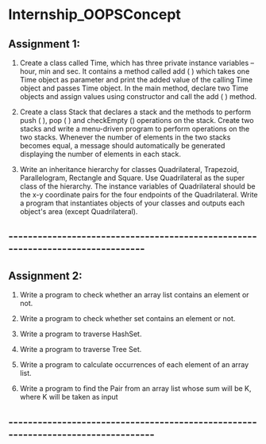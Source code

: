 # Internship_OOPSConcept

## Assignment 1:
1. Create a class called Time, which has three private instance variables – hour, min and sec. It contains a
method called add ( ) which takes one Time object as parameter and print the added value of the calling
Time object and passes Time object. In the main method, declare two Time objects and assign values
using constructor and call the add ( ) method.

2. Create a class Stack that declares a stack and the methods to perform push ( ), pop ( ) and checkEmpty () 
operations on the stack. Create two stacks and write a menu-driven program to perform operations on
the two stacks. Whenever the number of elements in the two stacks becomes equal, a message should
automatically be generated displaying the number of elements in each stack.

3. Write an inheritance hierarchy for classes Quadrilateral, Trapezoid, Parallelogram, Rectangle and Square.
Use Quadrilateral as the super class of the hierarchy. The instance variables of Quadrilateral should be
the x-y coordinate pairs for the four endpoints of the Quadrilateral. Write a program that instantiates
objects of your classes and outputs each object's area (except Quadrilateral).


## -------------------------------------------------------------------------------

## Assignment 2:

1. Write a program to check whether an array list contains an element or not.

2. Write a program to check whether set contains an element or not.

3. Write a program to traverse HashSet. 

4. Write a program to traverse Tree Set.

5. Write a program to calculate occurrences of each element of an array list.

6. Write a program to find the Pair from an array list whose sum will be K, where K will be taken as input

## ---------------------------------------------------------------------------------
